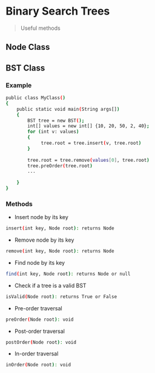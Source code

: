 # Binary Search Trees
> Useful methods

## Node Class

## BST Class
### Example

```sh
public class MyClass()
{
    public static void main(String args[])
    {
        BST tree = new BST();
        int[] values = new int[] {10, 20, 50, 2, 40};
        for (int v: values)
        {
             tree.root = tree.insert(v, tree.root)
        }
        
        tree.root = tree.remove(values[0], tree.root)
        tree.preOrder(tree.root)
        ...
        
    }
}
```

### Methods

- Insert node by its key

```sh
insert(int key, Node root): returns Node
```
- Remove node by its key
 ```sh
remove(int key, Node root): returns Node
```
- Find node by its key
 ```sh
find(int key, Node root): returns Node or null
```
- Check if a tree is a valid BST
 ```sh
isValid(Node root): returns True or False
```
- Pre-order traversal
 ```sh
preOrder(Node root): void
```
- Post-order traversal
 ```sh
postOrder(Node root): void
```
- In-order traversal
 ```sh
inOrder(Node root): void
```
